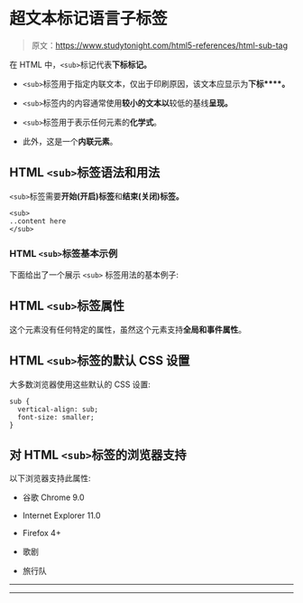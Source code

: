 # 超文本标记语言子标签

> 原文：<https://www.studytonight.com/html5-references/html-sub-tag>

在 HTML 中，`<sub>`标记代表**下标标记。**

*   `<sub>`标签用于指定内联文本，仅出于印刷原因，该文本应显示为**下标****。**

*   `<sub>`标签内的内容通常使用**较小的文本以**较低的基线**呈现。**

*   `<sub>`标签用于表示任何元素的**化学式**。

*   此外，这是一个**内联元素**。

## HTML `<sub>`标签语法和用法

`<sub>`标签需要**开始(开启)标签**和**结束(关闭)标签。**

```
<sub>
..content here
</sub>
```

### HTML `<sub>`标签基本示例

下面给出了一个展示 `<sub>` 标签用法的基本例子:

## HTML `<sub>`标签属性

这个元素没有任何特定的属性，虽然这个元素支持**全局和事件属性**。

## HTML `<sub>`标签的默认 CSS 设置

大多数浏览器使用这些默认的 CSS 设置:

```
sub {
  vertical-align: sub;
  font-size: smaller;
} 
```

## 对 HTML `<sub>`标签的浏览器支持

以下浏览器支持此属性:

*   谷歌 Chrome 9.0

*   Internet Explorer 11.0

*   Firefox 4+

*   歌剧

*   旅行队

* * *

* * *